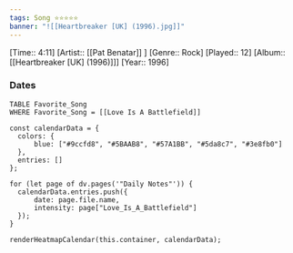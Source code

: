 ```yaml
---
tags: Song ⭐⭐⭐⭐⭐ 
banner: "![[Heartbreaker [UK] (1996).jpg]]"
---
```

[Time:: 4:11]
[Artist:: [[Pat Benatar]] ]
[Genre:: Rock]
[Played:: 12]
[Album:: [[Heartbreaker [UK] (1996)]]]
[Year:: 1996]
### Dates
````dataview
TABLE Favorite_Song
WHERE Favorite_Song = [[Love Is A Battlefield]]
````

  ```dataviewjs
const calendarData = { 
	colors: { 
		blue: ["#9ccfd8", "#5BAAB8", "#57A1BB", "#5da8c7", "#3e8fb0"] 
	}, 
	entries: [] 
}; 

for (let page of dv.pages('"Daily Notes"')) { 
	calendarData.entries.push({ 
		date: page.file.name, 
		intensity: page["Love_Is_A_Battlefield"]
	}); 
} 

renderHeatmapCalendar(this.container, calendarData);
```
